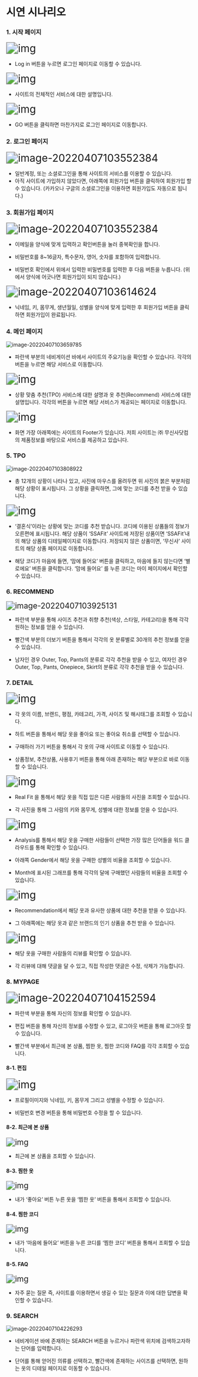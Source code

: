 # 시연 시나리오

### 1. 시작 페이지

<img src="./img/clip_image002-16492951836572.png" alt="img" style="zoom:200%;" />

- Log in 버튼을 누르면 로그인 페이지로 이동할 수 있습니다.



<img src="./img/clip_image004-16492951836571.png" alt="img" style="zoom:200%;" />

- 사이트의 전체적인 서비스에 대한 설명입니다.



<img src="./img/clip_image006-16492951836573.png" alt="img" style="zoom:200%;" />

- GO 버튼을 클릭하면 마찬가지로 로그인 페이지로 이동합니다.



 

### 2. 로그인 페이지

<img src="./img/image-20220407103552384.png" alt="image-20220407103552384" style="zoom:200%;" />

- 일반계정, 또는 소셜로그인을 통해 사이트의 서비스를 이용할 수 있습니다.
- 아직 사이트에 가입하지 않았다면, 아래쪽에 회원가입 버튼을 클릭하여 회원가입 할 수 있습니다.
  (카카오나 구글의 소셜로그인을 이용하면 회원가입도 자동으로 됩니다.)







### 3. 회원가입 페이지

<img src="./img/image-20220407103552384.png" alt="image-20220407103552384" style="zoom:200%;" />

- 이메일을 양식에 맞게 입력하고 확인버튼을 눌러 중복확인을 합니다.

- 비밀번호를 8~16글자, 특수문자, 영어, 숫자를 포함하여 입력합니다. 

- 비밀번호 확인에서 위에서 입력한 비밀번호를 입력한 후 다음 버튼을 누릅니다.
  (위에서 양식에 어긋나면 회원가입이 되지 않습니다.)



<img src="./img/image-20220407103614624.png" alt="image-20220407103614624" style="zoom:200%;" />

- 닉네임, 키, 몸무게, 생년월일, 성별을 양식에 맞게 입력한 후 회원가입 버튼을 클릭하면 회원가입이 완료됩니다.







### 4. 메인 페이지

![image-20220407103659785](./img/image-20220407103659785.png)

- 파란색 부분의 네비게이션 바에서 사이트의 주요기능을 확인할 수 있습니다. 각각의 버튼을 누르면 해당 서비스로 이동합니다.



<img src="./img/clip_image002-16492954381565.png" alt="img" style="zoom:200%;" />

- 상황 맞춤 추천(TPO) 서비스에 대한 설명과 옷 추천(Recommend) 서비스에 대한 설명입니다. 각각의 버튼을 누르면 해당 서비스가 제공되는 페이지로 이동합니다.



<img src="./img/clip_image004-16492954381586.png" alt="img" style="zoom:200%;" />

- 화면 가장 아래쪽에는 사이트의 Footer가 있습니다. 저희 사이트는 ㈜ 무신사닷컴의 제품정보를 바탕으로 서비스를 제공하고 있습니다.







### 5. TPO

![image-20220407103808922](./img/image-20220407103808922.png)

- 총 12개의 상황이 나타나 있고, 사진에 마우스를 올려두면 위 사진의 붉은 부분처럼 해당 상황이 표시됩니다. 그 상황을 클릭하면, 그에 맞는 코디를 추천 받을 수 있습니다.



<img src="./img/clip_image002-16492954976497.png" alt="img" style="zoom:200%;" />

- ‘결혼식’이라는 상황에 맞는 코디를 추천 받습니다. 코디에 이용된 상품들의 정보가 오른편에 표시됩니다. 해당 상품이 ‘SSAFit’ 사이트에 저장된 상품이면 ‘SSAFit’내의 해당 상품의 디테일페이지로 이동합니다. 저장되지 않은 상품이면, ‘무신사’ 사이트의 해당 상품 페이지로 이동합니다.

- 해당 코디가 마음에 들면, ‘맘에 들어요’ 버튼을 클릭하고, 마음에 들지 않는다면 ‘별로에요’ 버튼을 클릭합니다. ‘맘에 들어요’ 를 누른 코디는 마이 페이지에서 확인할 수 있습니다.







### 6. RECOMMEND

<img src="./img/image-20220407103925131.png" alt="image-20220407103925131" style="zoom:150%;" />

- 파란색 부분을 통해 사이즈 추천과 취향 추천(색상, 스타일, 카테고리)을 통해 각각 원하는 정보를 얻을 수 있습니다.

- 빨간색 부분의 더보기 버튼을 통해서 각각의 옷 분류별로 30개의 추천 정보를 얻을 수 있습니다.

- 남자인 경우 Outer, Top, Pants의 분류로 각각 추천을 받을 수 있고,
  여자인 경우 Outer, Top, Pants, Onepiece, Skirt의 분류로 각각 추천을 받을 수 있습니다.

 





### 7. DETAIL 

<img src="./img/clip_image002-16492955820628.png" alt="img" style="zoom:200%;" />

- 각 옷의 이름, 브랜드, 평점, 카테고리, 가격, 사이즈 및 해시태그를 조회할 수 있습니다.

- 하트 버튼을 통해서 해당 옷을 좋아요 또는 좋아요 취소를 선택할 수 있습니다.

- 구매하러 가기 버튼을 통해서 각 옷의 구매 사이트로 이동할 수 있습니다.

- 상품정보, 추천상품, 사용후기 버튼을 통해 아래 존재하는 해당 부분으로 바로 이동할 수 있습니다.

 

<img src="./img/clip_image004-16492955820629.png" alt="img" style="zoom:200%;" />

- Real Fit 을 통해서 해당 옷을 직접 입은 다른 사람들의 사진을 조회할 수 있습니다.

- 각 사진을 통해 그 사람의 키와 몸무게, 성별에 대한 정보를 얻을 수 있습니다.

 

<img src="./img/clip_image006-164929558206310.png" alt="img" style="zoom:200%;" />

- Analysis를 통해서 해당 옷을 구매한 사람들이 선택한 가장 많은 단어들을 워드 클라우드를 통해 확인할 수 있습니다.

- 아래쪽 Gender에서 해당 옷을 구매한 성별의 비율을 조회할 수 있습니다.

- Month에 표시된 그래프를 통해 각각의 달에 구매했던 사람들의 비율을 조회할 수 있습니다.

 

<img src="./img/clip_image008-164929558206311.png" alt="img" style="zoom:200%;" />

- Recommendation에서 해당 옷과 유사한 상품에 대한 추천을 받을 수 있습니다.

- 그 아래쪽에는 해당 옷과 같은 브랜드의 인기 상품을 추천 받을 수 있습니다.



<img src="./img/clip_image010-164929558207112.png" alt="img" style="zoom:200%;" />

- 해당 옷을 구매한 사람들의 리뷰를 확인할 수 있습니다.

- 각 리뷰에 대해 댓글을 달 수 있고, 직접 작성한 댓글은 수정, 삭제가 가능합니다.







### 8. MYPAGE

<img src="./img/image-20220407104152594.png" alt="image-20220407104152594" style="zoom:200%;" />

- 파란색 부분을 통해 자신의 정보를 확인할 수 있습니다.

- 편집 버튼을 통해 자신의 정보를 수정할 수 있고, 로그아웃 버튼을 통해 로그아웃 할 수 있습니다.

- 빨간색 부분에서 최근에 본 상품, 찜한 옷, 찜한 코디와 FAQ를 각각 조회할 수 있습니다.

 

#### 8-1. 편집

<img src="./img/clip_image002-164929572412413.png" alt="img" style="zoom:200%;" />

- 프로필이미지와 닉네임, 키, 몸무게 그리고 성별을 수정할 수 있습니다.

- 비밀번호 변경 버튼을 통해 비밀번호 수정을 할 수 있습니다.



#### 8-2. 최근에 본 상품

<img src="./img/clip_image004-164929572412514.png" alt="img" style="zoom:150%;" />

- 최근에 본 상품을 조회할 수 있습니다.

 

#### 8-3. 찜한 옷

<img src="./img/clip_image006-164929572412515.png" alt="img" style="zoom:150%;" />

- 내가 ‘좋아요’ 버튼 누른 옷을 ‘찜한 옷’ 버튼을 통해서 조회할 수 있습니다.

 

#### 8-4. 찜한 코디

<img src="./img/clip_image008-164929572412916.png" alt="img" style="zoom:150%;" />

- 내가 ‘마음에 들어요’ 버튼을 누른 코디를 ‘찜한 코디’ 버튼을 통해서 조회할 수 있습니다.

 

#### 8-5. FAQ

<img src="./img/clip_image010-164929572412917.png" alt="img" style="zoom:150%;" />

- 자주 묻는 질문 즉, 사이트를 이용하면서 생길 수 있는 질문과 이에 대한 답변을 확인할 수 있습니다.







### 9. SEARCH

![image-20220407104226293](./img/image-20220407104226293.png)

- 네비게이션 바에 존재하는 SEARCH 버튼을 누르거나 파란색 위치에 검색하고자하는 단어를 입력합니다.

- 단어를 통해 얻어진 의류를 선택하고, 빨간색에 존재하는 사이즈를 선택하면, 원하는 옷의 디테일 페이지로 이동할 수 있습니다.